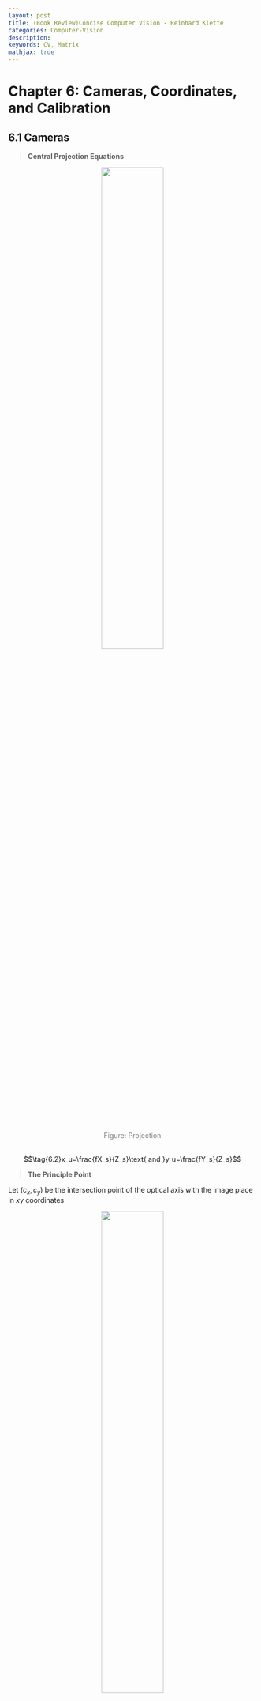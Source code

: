 ```yaml
---
layout: post
title: (Book Review)Concise Computer Vision - Reinhard Klette
categories: Computer-Vision
description:
keywords: CV, Matrix
mathjax: true
---
```


<style>
img {
	image-rendering:-moz-crisp-edges;
	image-rendering:-o-crisp-edges;
	image-rendering:-webkit-optimize-contrast;
	image-rendering: crisp-edges;
	-ms-interpolation-mode:nearest-neighbor;
}
</style>




# Chapter 6: Cameras, Coordinates, and Calibration
## 6.1 Cameras
> **Central Projection Equations**
<center>
    <img src="/images/2021-04/Snipaste_2021-04-06_09-47-33.jpg" width="50%"> <br>
    <div style="color: #808080">Figure: Projection</div>
</center><br>

$$\tag{6.2}x_u=\frac{fX_s}{Z_s}\text{ and }y_u=\frac{fY_s}{Z_s}$$

> **The Principle Point**
> 
Let $(c_x, c_y)$ be the intersection point of the optical axis with the image place in $xy$ coordinates

<center>
    <img src="/images/2021-04/Snipaste_2021-03-31_15-39-47.jpg" width="50%"> <br>
    <div style="color: #808080;">Figure: Intersection Point</div>
</center><br>

Then for $xy$ coordinates in the image plane with the origin point $(c_x, c_y)$, the corrodinates of a point becomes:
$$\tag{6.3}(x,y)=(x_u+c_x,y_u+c_y)=\bigg(\frac{fX_s}{Z_s}+c_x,\frac{fY_s}{Z_s}+c_y\bigg)$$

> **Two-Camera System**

A 3D point $P=(X_s,Y_s,Z_s)$ in this system will be:
$$\tag{6.4}p_{uL}=(x_{uL},y_{uL})=\bigg(\frac{fX_s}{Z_s},\frac{fY_s}{Z_s}\bigg)$$

$$\tag{6.5}p_{uR}=(x_{uR},y_{uR})=\bigg(\frac{f(X_s-b)}{Z_s},\frac{fY_s}{Z_s}\bigg)$$



<center>
    <img src="/images/2021-04/Snipaste_2021-03-31_15-53-39.jpg" style="zoom:100%"> <br>
    <div style="color: #808080;">Figure: Canonical Stereo System</div>
</center><br>

## 6.2 Coordinates
### 6.2.1 World Coordinates
> **Affine Transform**
<center>
    <img src="/images/2021-04/Snipaste_2021-04-01_21-32-51.jpg" style="zoom:100%" > <br>
    <div style="color: #808080;">Figure: Affine From World to Camera</div>
</center><br>

<center>
    <img src="/images/2021-04/Snipaste_2021-04-01_21-33-49.jpg" width="60%"></div>
</center><br>

<center>
    <img src="/images/2021-04/Snipaste_2021-04-01_21-41-07.jpg" style="zoom:80%"></div>
</center><br>

<center>
    <img src="/images/2021-04/Snipaste_2021-04-01_21-41-18.jpg" width="60%"></div>
</center><br>

> **Projection from World Coordinates into an Image**
<center>
    <img src="/images/2021-04/Snipaste_2021-04-06_11-12-28.jpg" width="70%"></div>
</center><br>

### 6.2.2 Homogeneous Coordinates


$$\dot{\varepsilon}_{ss}=\frac{\Delta\varepsilon}{\Delta t}$$

Inhomogeneous coordinates in 2D: $(x,y)$ <br>
Homogeneous coordinates in 2D: $(x',y',w)$

An affine could be made frome homo- to inhomo-
$$x=x'/w\text{ and }y=y'/w$$

**Benefits of homo-**: use just one matrix multiplication to replace one matrix multiplication plus one vactor addition in inhomogeneous coordinates

<center>
    <img src="/images/2021-04/Snipaste_2021-04-01_23-24-01.jpg" style="zoom:100%"></div>
</center><br>

> **Lines in 2D Plane** 

Define $\gamma=(a,b,c)$ represent the line $ax+by+c=0$, then for two lines $\gamma_1=(a_1,b_1,c_1), \gamma_2=(a_2,b_2,c_2)$, there **intersection point** is:
$$\tag{6.16}\gamma_1\times \gamma_2=(b_1c_2-b_2c_1,a_2c_1-a_1c_2,a_1b_2-a_2b_1)$$

> **Explain**：
> 1. 二维平面中的点 $(x,y)$ 可以映射至三维空间中的一条穿过原点的直线，该直线与平面 $z=1$ 相交于 $(x, y, 1)$
> 2. 定义三维空间中的的平面 $P=(a,b,c,d),\;ax+by+cz+d=0$，则同理二维平面中的直线 $(a,b,c)$ 可以映射为三维空间中的一个穿过原点的平面 $(a,b,c,0)$
> 3. 两个穿过原点的平面的交线一定过原点，且方向与两平面的法向量垂直 $direction=(a_1,b_1,c_1)\times(a_2,b_2,c_2)$，因此这条线与平面 $z=1$ 相交于 $(b_1c_2-b_2c_1,a_2c_1-a_1c_2,a_1b_2-a_2b_1,1)$
> 4. 最后映射回二维平面，可得 Eqn.6.16 中的交点公式

> **Two Points Define One Line**

In homogeneous coordinates, two points $p_1=(x_1,y_1,w_1),p_2=(x_2,y_2,w_2)$ defines a line which acrosses them: $p_1\times p_2$

> **Explain**：
> 1. 同上，$p_1$ 可映射至三维空间中经过原点、且与平面 $z=w_1$ 相较于 $(x_1,y_1,w_1)$ 的直线，$p_2$ 同理
> 2. 在三维空间中，这两条直线能够定义一个穿过原点、法向量为 $p_1\times p_2$ 的平面
> 3. 在映射回二维平面，可得对应的直线公式


## 6.3 Camera Calibration
### 6.3.1 A User’s Perspective on Camera Calibration
> **Involved Transforms in Camera**

拍照这一看似简单的过程其实蕴含了大量的坐标系转化：
<center>
    <img src="/images/2021-04/Snipaste_2021-04-01_21-32-51.jpg" style="zoom:100%" > <br>
    <div style="color: #808080;">Figure: Affine From World to Camera</div>
</center><br>

1. Coordinate stransform from world coordinates $(X_w,Y_w,Z_w)$ in to camera coordinates $(X_s,Y_s,Z_s)$
2. Projection from camera coordinates $(X_s,Y_s,Z_s)$ to image coorinates $(x_u,y_u)$
3. Lens distortion maps image coorinates $(x_u,y_u)$ to actually valid (distorted) coordinates $(x_d,y_d)$
4. Shift from $(x_d,y_d)$ to sensor coordinates $(x_s,y_s)$, by subtracting the principal point $(c_x,c_y)$

> **Lens Distortion**

上述过程自然而然地发生在拍照的过程中，而在相机校准的过程中，我们需要由 actually valid (distorted) coordinates $(x_d,y_d)$ 反推 image coorinates $(x_u,y_u)$，公式如下：
$$\tag{6.20} x_u = c_x+(x_d-c_x)(1+\kappa_1r_d^2+\kappa_2r_d^4+e_x)$$

$$\tag{6.21} y_u = c_y+(y_d-c_y)(1+\kappa_1r_d^2+\kappa_2r_d^4+e_y)$$

where $(c_x,c_y)$ is the principal point and $r_d=\sqrt{(x_d-c_x)^2+(y_d-c_y)^2}$. The error $e_x,e_y$ are insignificant and can be assumed to be zero

> **Designing a Calibration Method**

General procedure:
1. 已知若干个点的 world coordinates $(X_w, Y_w, Z_w)$ 及其对应的 image coordinates $(x,y)$
2. Unknown values that need to be calibrated: $c_x,c_y,f,r_{11}\text{ to }r_{33},t_1,t_2,t_3$
3. 由于未知数非常少，只要通过少量已知点的联立方程组，就能求得这些未知量

<center>
    <img src="/images/2021-04/Snipaste_2021-04-06_11-12-28.jpg" width="70%"> <br>
    <div style="color: #808080;">Figure: From World to Image</div>
</center><br>

### 6.3.2 Rectification(矫正) of Stereo Image Pairs
> **A Multi-camera System**

Only consider a a general case of a Camera $i$ or Camera $j$, where the numbers $i$ and $j$ identify different cameras in a multi-camera system.

> **The Camera Matrix**

Intrinsic camera parameters of Camera $i$:
1. Edge lengths $e^x_i,e^y_i$ of camera sensor cells
2. Skew parameter $s_i$
3. Coordinates of the principal point $\bf{c}_i=(c_i^x,c_i^y)$ where the optical axis of Camera $i$ and its image plane intersect
4. Focal length $f_i$
   
Instead of simple Eqn.(6.14), defining a camera model just based on the intrinsic parameters $f, c_x, c_y$, we have now a refined projection equation in 4D homogeneous coordinates, mapping a 3D point $P = (Xw,Yw,Zw)$ into the image coordinates $p_i = (x_i,y_i)$ of the ith camera as follows:
<center>
    <img src="/images/2021-04/Snipaste_2021-04-06_22-39-52.jpg" ></div>
</center><br>

where $\bf{R}_i, \bf{t}_i$ denote the rotation matrix and translation vecotr in 3D inhomogeneous world coordinates, $\bf{K_i}$ denotes the intrinsic camera parameters and $\bf{A_i}$ denotes the affine matrix.

> **Common Viewing Direction for Rectifying Cameras $i$ and $j$**
<center>
    <img src="/images/2021-04/Snipaste_2021-04-06_22-45-58.jpg"></div>
</center><br>

As shown in the figure above:
1. $\bf{b}_{ij}$: vector from the projection centre of Camera $i$ to $j$
2. $\Pi$: plane perpendicular to $\bf{b}_{ij}$
3. $\bf{n}_i, \bf{n}_j$: project the unit vectors $z_i^\circ$ and $z_j^\circ$ of both optical axes into $\Pi$, which results in vectors $\bf{n}_i, \bf{n}_j$ (==由于我们的目的是求解 $\bf{z}_{ij}$ 的方向，因此不需要在意向量 $\bf{n}$ 的具体大小，只要保证 $\bf{n}_i, \bf{n}_j$ 等比例即可==)
<center>
    <img src="/images/2021-04/Snipaste_2021-04-06_23-00-50.jpg" style="zoom:100%"></div>
</center><br>
<center>
    <img src="/images/2021-04/Snipaste_2021-04-06_23-01-03.jpg" width="30%"> <br>
    <div style="color: #808080;">Figure: Eqn.(6.24) 的直观理解</div>
</center><br>

4. $\bf{z}_{ij}^\circ$: aiming at balance treatment for both cameras, just directly add $\bf{n}_i, \bf{n}_j$
<center>
    <img src="/images/2021-04/Snipaste_2021-04-06_23-01-02.jpg"></div>
</center><br>

5. $\bf{x}_{ij}^\circ,\bf{y}_{ij}^\circ$: derive the common view direction
<center>
    <img src="/images/2021-04/Snipaste_2021-04-07_08-20-39.jpg" style="zoom:80%"></div>
</center><br>

最后，能够得到旋转矩阵 $\bf{R}_{ij}=(\bf{x}_{ij}, \bf{y}_{ij}, \bf{z}_{ij})^T$ 

> **旋转矩阵 $\bf{R}$ 的一些性质**
> 1. ==旋转矩阵的行表示目标坐标系的基向量==，例如第一行表示目标坐标系的 $x$ 轴
> 2. 旋转矩阵为正交矩阵，因此 ==$R^{-1}=R^T$==

> **Producing the Rectified Image Pair**

Define the roation matrices that rotate both cameras into their new (virtual) viewing direction: (由于 $\bf{R}_i$ 是相机 $i$ 拍照过程过自然进行的坐标系旋转，因此在使用 $\bf{R}_{ij}$ 时需先乘上一个 $R^T=R^{-1}$ 以消去原先的 $R$) 
$$\tag{6.28} \bf{R}_{i}^*=\bf{R}_{ij}\bf{R}_{i}^T\text{ and }\bf{R}_{j}^*=\bf{R}_{ij}\bf{R}_{j}^T$$

In general, when rotating any camera around its projection centre about the matrix $\bf{R}$, the image is transformed by a rotation homography (i.e. a recalculated projective transformation)
$$\tag{6.29} \bf{H}=\bf{K}\cdot\bf{R}\cdot\bf{K}^{-1}$$

where, $\bf{K}_{3\times3}$ denotes intrinsic parameters of this camera:
1. $\bf{K}^{-1}$ transfers pixel coordinates into camera coordinates in world units
2. $\bf{R}$ rotates them into the common plane
3. $\bf{K}$ transfers them back into pixel coordinates

$$\tag{6.30}\hat{p}=\textbf{H} p$$

where $\hat{p}$ is the new value at pixel location and $p$ is the original image values

> **Creating an Identical Twin**

$$\tag{6.31} \bf{H}_{ij}=\bf{K}_i\cdot\bf{R}^*_j\cdot\bf{K}_j^{-1}$$

> **Fundamental and Essential Matrix**

$L$ denotes left camera and $R$ denotes right camera. Let $p_L,p_R$ be corresponding stereo points, i.e. the projections of a 3D point $P$ in the left and right image planes. Assume that $p_L,p_R$ are given in **homogeneous** coordinates. Then we have that:
$$\tag{6.31} p^T_R\cdot\textbf{F}\cdot p_L=0$$

> **Explain**
> 如下图所示，已知左侧 image plane 上的一点 $p_L$，则该点的实际位置一定在 $P-P_1-P_2$ 这条 直线上。再把该直线映射到右侧 image plane 上，得到直线 $l'$。==Fundamental matrix 基础矩阵 $\bf{F}$ 能够将 $p_L$ 映射至 $l'$: $l'=\textbf{F}\cdot p_L$==
> 
> 由于 $p_R$ 一定在直线 $l'$ 上，且在 homogeneous coordinates 中，二维点 $(x,y)$ 被表示为 $(x,y,1)$，直线 $ax+by+c=0$ 被表示为 $(a,b,c)$，因此 $p_R^T\cdot l'=ax+by+c=0$


<center>
    <img src="/images/2021-04/Snipaste_2021-04-07_14-15-55.jpg" width="70%"> <br>
    <div style="color: #808080;">Figure: Eqn.(6.31) 的直观理解</div>
</center><br>

Fundamental matrix $\bf{F}$ 与 camera matrics $\bf{K}_R,\bf{K}_L$ 间存在以下关系：
$$\tag{6.33} \bf{F}=\bf{K}_R^{-T}\cdot\bf{R}[t]_\times\cdot\bf{K}_L^{-1}$$

where
<center>
    <img src="/images/2021-04/Snipaste_2021-04-07_14-32-48.jpg" style="zoom:80%"></div>
</center><br>

Define ==essential matrix $\bf{E}$==:
$$\tag{6.35} \bf{E}=\bf{R}[t]_\times$$


# Chapter 7: 3D Shape Reconstruction
## 7.1 Surfaces
### 7.1.1 Surface Topology

> **Orientable Surfaces**


> **The Euler Characteristic of a Surface**

$$\tag{7.1} \chi(Z)=\alpha_0-\alpha_1+\alpha_2$$

> **Separations by Jordan Surfaces in 3D Space**


### 7.1.2  Local Surface Parameterizations

> **Representation of Surface Patches**

$$\tag{7.2} Z_S=F_e(X_S,Y_S) = a-\sqrt{r^2-X_S^2-Y_S^2}$$


> **Surface Normals**

$$\tag{7.4} \nabla Z=\textbf{grad }Z=\bigg[\frac{\partial Z}{\partial X}, \frac{\partial Z}{\partial Y}\bigg]^T$$

$$\tag{7.5} \textbf{n}=\bigg[\frac{\partial Z}{\partial X}, \frac{\partial Z}{\partial Y},1\bigg]^T = [a,b,1]$$

$$\tag{7.6} \textbf{n}^\circ=\frac{\textbf{n}}{\Vert \textbf{n}\Vert_2}$$


> **Gradient Space**

$$\tag{7.7} \mathbf{n_1}\cdot\mathbf{n_2}=0=a_1a_2+b_1b_2+1$$



### 7.1.3 Surface Curvature

> **Gaussian Curvature**

> **Normal Curvature**


> **Principal Curvatures**


> **Euler Formula**

$$\tag{7.9} \kappa(p)=\lambda_1\cdot\cos(\eta)^2+\lambda_2\cdot\sin(\eta)^2$$



> **Mean Curvature**

> **Theorem by Meusnier**

$$\tag{7.10} \kappa_\eta = \kappa_c\cdot\cos(\mathbf{n}_P,\mathbf{n}_c)$$


> **Similarity Curvature**

$$\tag{7.11} \kappa_3 = \frac{\min(\vert\kappa_1\vert, \vert\kappa_2\vert)}
{\max(\vert\kappa_1\vert, \vert\kappa_2\vert)}$$

# Chapter 9: Feature Detection and Tracking
## 9.1 Invariance, Features, and Sets of Features
### 9.1.1 Invariance
The process of taking images:
$$I=C(S)$$

$I$ input images
$S$ scenes
$C$ camera
> **Procedure $\mathscr{X}$**

Maps $I$ into some vertical output:
$$\tag{9.1}R(I)=R(C(S))=\bf{r}$$

> **Invariance w.r.t. Changes in the Scene**

定义一个变化函数 $N(S)$，可以包括旋转、明暗等变化：
$$\tag{9.2}R(I_{new})=R(C(N(S)))$$

当 $R(I)=R(I_{new})=\bf{r}$ 时，可以说 ==procedure $\mathscr{X}$ is invariant to the change $N$==

> **Invariance w.r.t. Used Camera**

Similarly, if a modification $M$ in camera $C$ that $C_{mod}=M(C)$ also keep $R(I_{mod})=R(I)$, we call ==procedure $\mathscr{X}$ is invariant to the change $M$==

### 9.1.2 Keypoints and 3D Flow Vectors
**Keypoint** (or interest point) is defined by some particular image intensities “around” it, such as a corner. 
我觉得可以理解为图像的一些特征点

**Descriptor** is a finite vector that summarizes properties for the keypoint. 
A descriptor can be used for classifying the keypoint. 

**Feature**: a keypoint and a descriptor together


